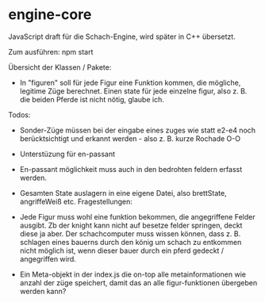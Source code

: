 # engine-core

JavaScript draft für die Schach-Engine, wird später in C++ übersetzt.

Zum ausführen: npm start

Übersicht der Klassen / Pakete:

-  In "figuren" soll für jede Figur eine Funktion kommen, die mögliche, legitime Züge berechnet. Einen state für jede einzelne figur, also z. B. die beiden Pferde ist nicht nötig, glaube ich.

Todos:

-  Sonder-Züge müssen bei der eingabe eines zuges wie statt e2-e4 noch berücktsichtigt und erkannt werden - also z. B. kurze Rochade O-O
-  Unterstüzung für en-passant
-  En-passant möglichkeit muss auch in den bedrohten feldern erfasst werden.
-  Gesamten State auslagern in eine eigene Datei, also brettState, angriffeWeiß etc.
   Fragestellungen:
- Jede Figur muss wohl eine funktion bekommen, die angegriffene Felder ausgibt. Zb der knight kann nicht auf besetze felder springen, deckt diese ja aber. Der schachcomputer muss wissen können, dass z. B. schlagen eines bauerns durch den könig um schach zu entkommen nicht möglich ist, wenn dieser bauer durch ein pferd gedeckt / angegriffen wird. 

-  Ein Meta-objekt in der index.js die on-top alle metainformationen wie anzahl der züge speichert, damit das an alle figur-funktionen übergeben werden kann?
